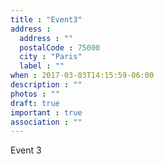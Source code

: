```yaml
---
title : "Event3"
address :
  address : ""
  postalCode : 75000
  city : "Paris"
  label : ""
when : 2017-03-03T14:15:59-06:00
description : ""
photos : ""
draft: true
important : true
association : ""
---
```

Event 3 